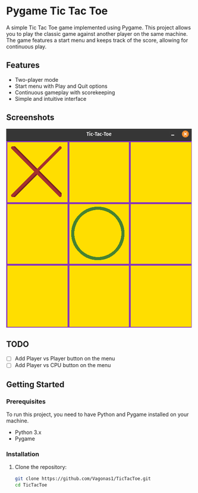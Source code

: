# Pygame Tic Tac Toe

A simple Tic Tac Toe game implemented using Pygame. This project allows you to play the classic game against another player on the same machine. The game features a start menu and keeps track of the score, allowing for continuous play.

## Features

- Two-player mode
- Start menu with Play and Quit options
- Continuous gameplay with scorekeeping
- Simple and intuitive interface

## Screenshots

![Game Screenshot](Screenshot.png) <!-- Replace with your actual screenshot -->

## TODO

- [ ] Add Player vs Player button on the menu
- [ ] Add Player vs CPU button on the menu

## Getting Started

### Prerequisites

To run this project, you need to have Python and Pygame installed on your machine.

- Python 3.x
- Pygame

### Installation

1. Clone the repository:

   ```bash
   git clone https://github.com/Vagonas1/TicTacToe.git
   cd TicTacToe
   
